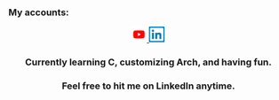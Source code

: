 <h3 style="align:center">My accounts:</h3>
  
<div id="badges" align="center">
  <a href="https://www.youtube.com/channel/UCh1grW57wBTkP6vlFwSULiQ">
    <img src="youtube.png" height="28" alt="Youtube Badge"/>
  </a>
  
  <a href="https://www.linkedin.com/in/piotr-marendowski-350728262/">
    <img src="linkedin.png" height="28" alt="Linkedin Badge"/>
  </a>
</div>

<div id="header" align="center">
<h3>Currently learning C, customizing Arch, and having fun.</h3>
<h3>Feel free to hit me on LinkedIn anytime.</h3>
</div>

<!---
NiceMan1337/NiceMan1337 is a ✨ special ✨ repository because its `README.md` (this file) appears on your GitHub profile.
You can click the Preview link to take a look at your changes.
--->
